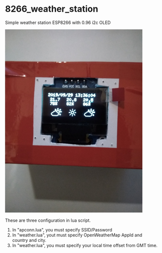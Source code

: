 # 8266_weather_station
Simple weather station ESP8266 with 0.96 i2c OLED

![Box shot](./screenshot/weather_box.png)


These are three configuration in lua script.

1. In "apconn.lua", you must specify SSID/Password
2. In "weather.lua", yout must specify OpenWeatherMap AppId and country and city.
3. In "weather.lua", you must specify your local time offset from GMT time.
